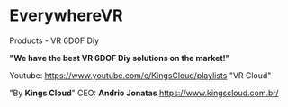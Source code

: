 # EverywhereVR
Products - VR 6DOF Diy

**"We have the best VR 6DOF Diy solutions on the market!"**

Youtube: https://www.youtube.com/c/KingsCloud/playlists "VR Cloud"

"By **Kings Cloud**"
CEO: **Andrio Jonatas**
https://www.kingscloud.com.br/
